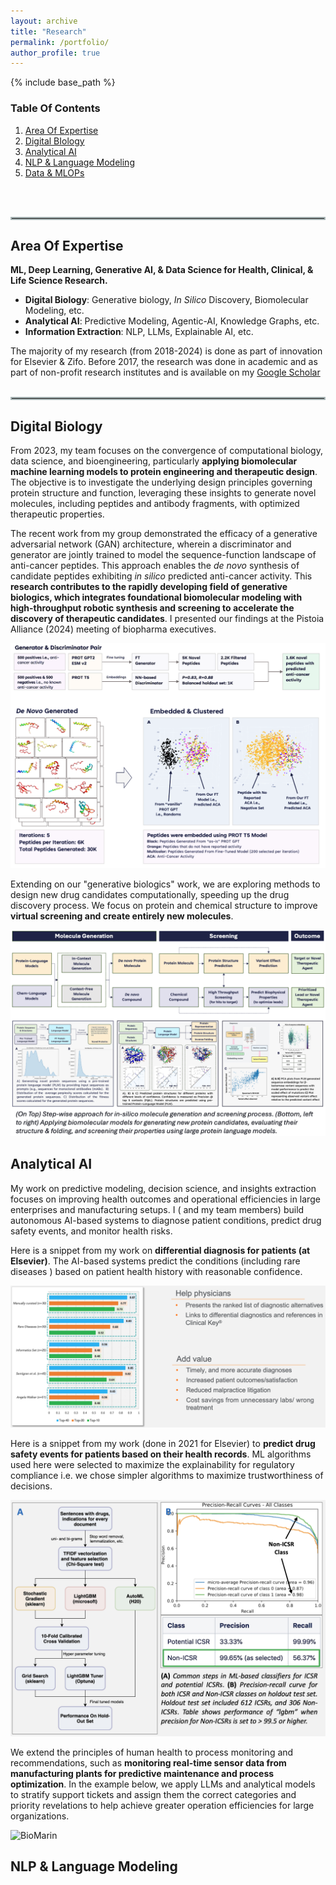 ```yaml
---
layout: archive
title: "Research"
permalink: /portfolio/
author_profile: true
---
```


{% include base_path %}

### Table Of Contents
1. [Area Of Expertise](#area-of-expertise)
2. [Digital BIology](#digital-biology)
4. [Analytical AI](#analytical-ai)
3. [NLP & Language Modeling](#research-experience)
5. [Data & MLOPs](#data-&-mlops)
<br>
<br>
<hr style="border: 2px solid #aab7b8;">

## Area Of Expertise
**ML, Deep Learning, Generative AI, & Data Science for Health, Clinical, & Life Science Research.**
* **Digital Biology**: Generative biology, *In Silico* Discovery, Biomolecular Modeling, etc.
* **Analytical AI**: Predictive Modeling, Agentic-AI, Knowledge Graphs, etc.
* **Information Extraction**: NLP, LLMs, Explainable AI, etc.

The majority of my research (from 2018-2024) is done as part of innovation for Elsevier & Zifo. Before 2017, the research was done in academic and as part of non-profit research institutes and is available on my [Google Scholar](https://scholar.google.com/citations?user=virwGJEAAAAJ&hl=en&authuser=1) 
<br>
<br>
<hr style="border: 2px solid #aab7b8;">

<!-- {% for post in site.portfolio %}
  {% include archive-single.html %}
{% endfor %} -->

## Digital Biology 
<!-- Digital Biology combines biology, computer science, data science, and engineering. It's an emerging paradigm for analyzing, simulating, and manipulating biological data, such as using machine learning and artificial intelligence to understand biological processes, develop new drugs, and create disease models.  -->

From 2023, my team focuses on the convergence of computational biology, data science, and bioengineering, particularly **applying biomolecular machine learning models to protein engineering and therapeutic design**. The objective is to investigate the underlying design principles governing protein structure and function, leveraging these insights to generate novel molecules, including peptides and antibody fragments, with optimized therapeutic properties.


The recent work from my group demonstrated the efficacy of a generative adversarial network (GAN) architecture, wherein a discriminator and generator are jointly trained to model the sequence-function landscape of anti-cancer peptides. This approach enables the *de novo* synthesis of candidate peptides exhibiting *in silico* predicted anti-cancer activity. This **research contributes to the rapidly developing field of generative biologics, which integrates foundational biomolecular modeling with high-throughput robotic synthesis and screening to accelerate the discovery of therapeutic candidates**. I presented our findings at the Pistoia Alliance (2024) meeting of biopharma executives. 

![Pistoia Alliance](../Pistoia-Alliance.png)

Extending on our "generative biologics" work, we are exploring methods to design new drug candidates computationally, speeding up the drug discovery process. We focus on protein and chemical structure to improve **virtual screening and create entirely new molecules**. 

![In Silico Drug Development](../GENE_Program.png)


## Analytical AI
My work on predictive modeling, decision science, and insights extraction focuses on improving health outcomes and operational efficiencies in large enterprises and manufacturing setups. I ( and my team members) build autonomous AI-based systems to diagnose patient conditions, predict drug safety events, and monitor health risks. 

Here is a snippet from my work on **differential diagnosis for patients (at Elsevier)**. The AI-based systems predict the conditions (including rare diseases ) based on patient health history with reasonable confidence.

![Dxter Results](../Dxter.png)

Here is a snippet from my work (done in 2021 for Elsevier) to **predict drug safety events for patients based on their health records**. ML algorithms used here were selected to maximize the explainability for regulatory compliance i.e. we chose simpler algorithms to maximize trustworthiness of decisions. 

![ICSR](../ICSR.png)

We extend the principles of human health to process monitoring and recommendations, such as **monitoring real-time sensor data from manufacturing plants for predictive maintenance and process optimization**. In the example below, we apply LLMs and analytical models to stratify support tickets and assign them the correct categories and priority revelations to help achieve greater operation efficiencies for large organizations.

![BioMarin](../BioMarin.gif)



## NLP & Language Modeling 
